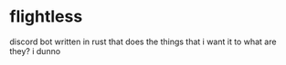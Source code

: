 # flightless
discord bot written in rust that does the things that i want it to
what are they?
i dunno
